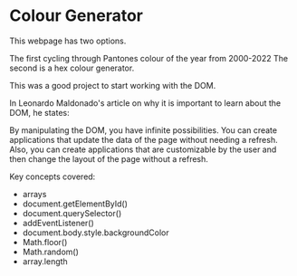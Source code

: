 # Colour Generator
This webpage has two options.

The first cycling through Pantones colour of the year from 2000-2022
The second is a hex colour generator.

This was a good project to start working with the DOM.

In Leonardo Maldonado's article on why it is important to learn about the DOM, he states:

By manipulating the DOM, you have infinite possibilities. You can create applications that update the data of the page without needing a refresh. Also, you can create applications that are customizable by the user and then change the layout of the page without a refresh.

Key concepts covered:
- arrays
- document.getElementById()
- document.querySelector()
- addEventListener()
- document.body.style.backgroundColor
- Math.floor()
- Math.random()
- array.length
